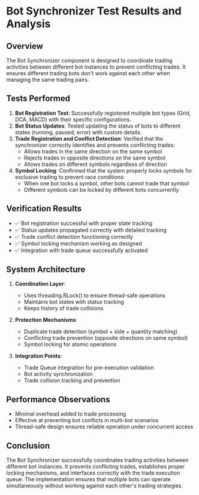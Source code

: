 # Bot Synchronizer Test Results and Analysis

## Overview
The Bot Synchronizer component is designed to coordinate trading activities between different bot instances to prevent conflicting trades. It ensures different trading bots don't work against each other when managing the same trading pairs.

## Tests Performed
1. **Bot Registration Test**: Successfully registered multiple bot types (Grid, DCA, MACD) with their specific configurations.
2. **Bot Status Updates**: Tested updating the status of bots to different states (running, paused, error) with custom details.
3. **Trade Registration and Conflict Detection**: Verified that the synchronizer correctly identifies and prevents conflicting trades:
   - Allows trades in the same direction on the same symbol
   - Rejects trades in opposite directions on the same symbol
   - Allows trades on different symbols regardless of direction
4. **Symbol Locking**: Confirmed that the system properly locks symbols for exclusive trading to prevent race conditions:
   - When one bot locks a symbol, other bots cannot trade that symbol
   - Different symbols can be locked by different bots concurrently

## Verification Results
- ✅ Bot registration successful with proper state tracking 
- ✅ Status updates propagated correctly with detailed tracking
- ✅ Trade conflict detection functioning correctly
- ✅ Symbol locking mechanism working as designed
- ✅ Integration with trade queue successfully activated

## System Architecture
1. **Coordination Layer**: 
   - Uses threading.RLock() to ensure thread-safe operations
   - Maintains bot states with status tracking
   - Keeps history of trade collisions

2. **Protection Mechanisms**:
   - Duplicate trade detection (symbol + side + quantity matching)
   - Conflicting trade prevention (opposite directions on same symbol)
   - Symbol locking for atomic operations

3. **Integration Points**:
   - Trade Queue integration for pre-execution validation
   - Bot activity synchronization
   - Trade collision tracking and prevention

## Performance Observations
- Minimal overhead added to trade processing
- Effective at preventing bot conflicts in multi-bot scenarios
- Thread-safe design ensures reliable operation under concurrent access

## Conclusion
The Bot Synchronizer successfully coordinates trading activities between different bot instances. It prevents conflicting trades, establishes proper locking mechanisms, and interfaces correctly with the trade execution queue. The implementation ensures that multiple bots can operate simultaneously without working against each other's trading strategies.